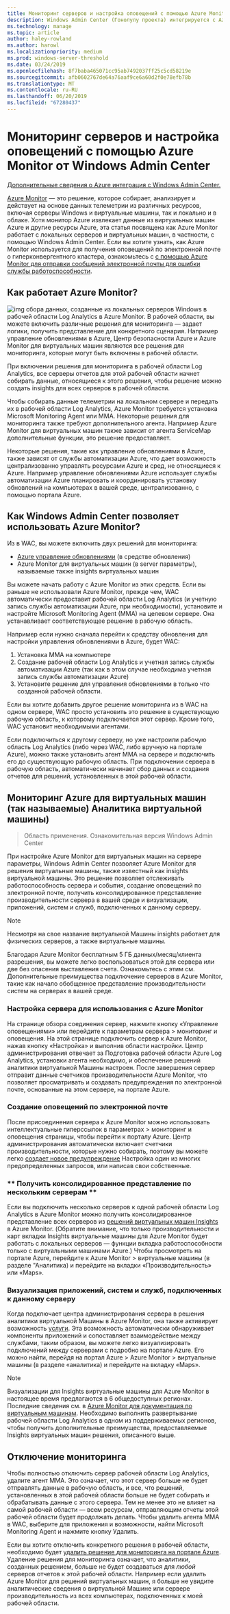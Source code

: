 ```yaml
---
title: Мониторинг серверов и настройка оповещений с помощью Azure Monitor от Windows Admin Center
description: Windows Admin Center (Гонолулу проекта) интегрируется с Azure Monitor
ms.technology: manage
ms.topic: article
author: haley-rowland
ms.author: harowl
ms.localizationpriority: medium
ms.prod: windows-server-threshold
ms.date: 03/24/2019
ms.openlocfilehash: 8f7baba465071cc95ab7492037ff25c5cd58219e
ms.sourcegitcommit: afb0602767de64a76aaf9ce6a60d2f0e78efb78b
ms.translationtype: MT
ms.contentlocale: ru-RU
ms.lasthandoff: 06/20/2019
ms.locfileid: "67280437"
---
```

# <a name="monitor-servers-and-configure-alerts-with-azure-monitor-from-windows-admin-center"></a>Мониторинг серверов и настройка оповещений с помощью Azure Monitor от Windows Admin Center

[Дополнительные сведения о Azure интеграция с Windows Admin Center.](../plan/azure-integration-options.md)

[Azure Monitor](https://docs.microsoft.com/azure/azure-monitor/overview) — это решение, которое собирает, анализирует и действует на основе данных телеметрии из различных ресурсов, включая серверы Windows и виртуальные машины, так и локально и в облаке. Хотя монитор Azure извлекает данные из виртуальных машин Azure и другие ресурсы Azure, эта статья посвящена как Azure Monitor работает с локальных серверов и виртуальных машин, в частности, с помощью Windows Admin Center. Если вы хотите узнать, как Azure Monitor используется для получения оповещений по электронной почте о гиперконвергентного кластера, ознакомьтесь с [с помощью Azure Monitor для отправки сообщений электронной почты для ошибки службы работоспособности](https://docs.microsoft.com/windows-server/storage/storage-spaces/configure-azure-monitor).

## <a name="how-does-azure-monitor-work"></a>Как работает Azure Monitor?
![img](../media/azure-monitor-diagram.png) сбора данных, созданные из локальных серверов Windows в рабочей области Log Analytics в Azure Monitor. В рабочей области, вы можете включить различные решения для мониторинга — задает логики, получить представление для конкретного сценария. Например управление обновлениями в Azure, Центр безопасности Azure и Azure Monitor для виртуальных машин являются все решения для мониторинга, которые могут быть включены в рабочей области. 

При включении решения для мониторинга в рабочей области Log Analytics, все серверы отчетов для этой рабочей области начнет собирать данные, относящиеся к этого решения, чтобы решение можно создать insights для всех серверов в рабочей области. 

Чтобы собирать данные телеметрии на локальном сервере и передать их в рабочей области Log Analytics, Azure Monitor требуется установка Microsoft Monitoring Agent или MMA. Некоторые решения для мониторинга также требуют дополнительного агента. Например Azure Monitor для виртуальных машин также зависит от агента ServiceMap дополнительные функции, это решение предоставляет. 

Некоторые решения, такие как управление обновлениями в Azure, также зависят от службы автоматизации Azure, что дает возможность централизованно управлять ресурсами Azure и сред, не относящиеся к Azure. Например управление обновлениями Azure использует службы автоматизации Azure планировать и координировать установку обновлений на компьютерах в вашей среде, централизованно, с помощью портала Azure.


## <a name="how-does-windows-admin-center-enable-you-to-use-azure-monitor"></a>Как Windows Admin Center позволяет использовать Azure Monitor?

Из в WAC, вы можете включить двух решений для мониторинга:

- [Azure управление обновлениями](azure-update-management.md) (в средстве обновления)
- Azure Monitor для виртуальных машин (в server параметры), называемые также insights виртуальных машин

Вы можете начать работу с Azure Monitor из этих средств. Если вы раньше не использовали Azure Monitor, прежде чем, WAC автоматически предоставит рабочей области Log Analytics (и учетную запись службы автоматизации Azure, при необходимости), установите и настройте Microsoft Monitoring Agent (MMA) на целевом сервере. Она устанавливает соответствующее решение в рабочую область. 

Например если нужно сначала перейти к средству обновления для настройки управления обновлениями в Azure, будет WAC:

1. Установка MMA на компьютере
2. Создание рабочей области Log Analytics и учетная запись службы автоматизации Azure (так как в этом случае необходима учетная запись службы автоматизации Azure)
3. Установите решение для управления обновлениями в только что созданной рабочей области.

Если вы хотите добавить другое решение мониторинга из в WAC на одном сервере, WAC просто установить это решение в существующую рабочую область, к которому подключается этот сервер. Кроме того, WAC установит необходимыми агентами.

Если подключиться к другому серверу, но уже настроили рабочую область Log Analytics (либо через WAC, либо вручную на портале Azure), можно также установить агент MMA на сервере и подключить его до существующую рабочую область. При подключении сервера в рабочую область, автоматически начинает сбор данных и создания отчетов для решений, установленных в этой рабочей области.

## <a name="azure-monitor-for-virtual-machines-aka-virtual-machine-insights"></a>Мониторинг Azure для виртуальных машин (так называемые) Аналитика виртуальной машины)
>Область применения. Ознакомительная версия Windows Admin Center

При настройке Azure Monitor для виртуальных машин на сервере параметры, Windows Admin Center позволяет Azure Monitor для решения виртуальные машины, также известный как insights виртуальной машины. Это решение позволяет отслеживать работоспособность сервера и события, создание оповещений по электронной почте, получить консолидированное представление производительности сервера в вашей среде и визуализации, приложений, систем и служб, подключенных к данному серверу.

> [!NOTE]
> Несмотря на свое название виртуальной Машины insights работает для физических серверов, а также виртуальные машины.

Благодаря Azure Monitor бесплатным 5 ГБ данных/месяц/клиента разрешения, вы можете легко воспользоваться этой для сервера или две без опасения выставления счета. Ознакомьтесь с этим см. Дополнительные преимущества подключение серверов в Azure Monitor, такие как начало обобщенное представление производительности систем на серверах в вашей среде.

### <a name="set-up-your-server-for-use-with-azure-monitor"></a>**Настройка сервера для использования с Azure Monitor**

На странице обзора соединения сервер, нажмите кнопку «Управление оповещениями» или перейдите к параметрам сервера > мониторинг и оповещения. На этой странице подключить сервер к Azure Monitor, нажав кнопку «Настройка» и выполнив области настройки. Центр администрирования отвечает за Подготовка рабочей области Azure Log Analytics, установки агента необходимо, и обеспечение решений аналитики виртуальной Машины настроен. После завершения сервер отправит данные счетчиков производительности Azure Monitor, что позволяет просматривать и создавать предупреждения по электронной почте, основанные на этом сервере, на портале Azure.

### <a name="create-email-alerts"></a>**Создание оповещений по электронной почте**

После присоединения сервера к Azure Monitor можно использовать интеллектуальные гиперссылок в параметрах > мониторинг и оповещения страницы, чтобы перейти к порталу Azure. Центр администрирования автоматически включает счетчики производительности, которые нужно собирать, поэтому вы можете легко [создает новое предупреждение](https://docs.microsoft.com/azure/azure-monitor/platform/alerts-log) Настройка один из многих предопределенных запросов, или написав свои собственные.

### <a name="get-a-consolidated-view-across-multiple-servers-"></a>** Получить консолидированное представление по нескольким серверам **

Если вы подключить несколько серверов к одной рабочей области Log Analytics в Azure Monitor можно получить консолидированное представление всех серверов из [решений виртуальных машин Insights](https://docs.microsoft.com/azure/azure-monitor/insights/vminsights-overview) в Azure Monitor.  (Обратите внимание, что только производительности и карт вкладки Insights виртуальные машины для Azure Monitor будет работать с локальных серверов — функции вкладка работоспособности только с виртуальными машинами Azure.) Чтобы просмотреть на портале Azure, перейдите к Azure Monitor > виртуальные машины (в разделе "Аналитика) и перейдите на вкладки «Производительность» или «Maps».

### <a name="visualize-apps-systems-and-services-connected-to-a-given-server"></a>**Визуализация приложений, систем и служб, подключенных к данному серверу**

Когда подключает центра администрирования сервера в решения аналитики виртуальной Машины в Azure Monitor, она также активирует возможность [услуги](https://docs.microsoft.com/azure/azure-monitor/insights/service-map). Эта возможность автоматически обнаруживает компоненты приложений и сопоставляет взаимодействие между службами, таким образом, вы можете легко визуализировать подключений между серверами с подробно на портале Azure. Его можно найти, перейдя на портал Azure > Azure Monitor > виртуальные машины (в разделе «аналитика) и перейдите на вкладку «Maps».

> [!NOTE]
> Визуализации для Insights виртуальные машины для Azure Monitor в настоящее время предлагаются в 6 общедоступных регионах.  Последние сведения см. в [Azure Monitor для документация по виртуальным машинам](https://docs.microsoft.com/azure/azure-monitor/insights/vminsights-onboard#log-analytics).  Необходимо выполнить развертывание рабочей области Log Analytics в одном из поддерживаемых регионов, чтобы получить дополнительные преимущества, предоставляемые Insights виртуальных машин решения, описанного выше.

## <a name="disabling-monitoring"></a>Отключение мониторинга

Чтобы полностью отключить сервер рабочей области Log Analytics, удалите агент MMA. Это означает, что этот сервер больше не будет отправлять данные в рабочую область, и все, что решений, установленных в этой рабочей области больше не будет собирать и обрабатывать данные с этого сервера. Тем не менее это не влияет на самой рабочей области — всем ресурсам, отправляющим отчеты этой рабочей области будет продолжать делать. Чтобы удалить агента MMA в WAC, выберите для приложения и возможности, найти Microsoft Monitoring Agent и нажмите кнопку Удалить.

Если вы хотите отключить конкретного решения в рабочей области, необходимо будет [удалить решение для мониторинга на портале Azure](https://docs.microsoft.com/azure/azure-monitor/insights/solutions#remove-a-management-solution). Удаление решения для мониторинга означает, что аналитики, созданных решением, больше не будет создаваться для _любой_ серверов отчетов к этой рабочей области. Например если удалить Azure Monitor для решений виртуальных машин, я больше не увидите аналитические сведения о виртуальной Машине или сервере производительность из всех компьютерах, подключенных к моей рабочей области.